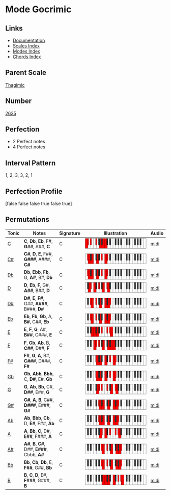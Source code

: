 # Mode Gocrimic

## Links

- [Documentation](index.md)
- [Scales Index](Scales.md)
- [Modes Index](Modes.md)
- [Chords Index](Chords.md)

## Parent Scale

[Thagimic](ScaleThagimic.md)

## Number

[2635](https://ianring.com/musictheory/scales/2635)

## Perfection

- 2 Perfect notes
- 4 Perfect notes

## Interval Pattern

1, 2, 3, 3, 2, 1

## Perfection Profile

[false false false true false true]

## Permutations

| Tonic | Notes | Signature | Illustration | Audio |
|-------|-------|-----------|--------------|-------|
| [C](ModeCNaturalGocrimic.md) | **C**, **Db**, **Eb**, F#, **G##**, A##, **C** | C | ![CNaturalGocrimic](ModeCNaturalGocrimic.png) | [midi](https://github.com/edipermadi/music/blob/main/docs/ModeCNaturalGocrimic.mid?raw=true) |
| [C#](ModeCSharpGocrimic.md) | **C#**, **D**, **E**, F##, **G###**, A###, **C#** | C | ![CSharpGocrimic](ModeCSharpGocrimic.png) | [midi](https://github.com/edipermadi/music/blob/main/docs/ModeCSharpGocrimic.mid?raw=true) |
| [Db](ModeDFlatGocrimic.md) | **Db**, **Ebb**, **Fb**, G, **A#**, B#, **Db** | C | ![DFlatGocrimic](ModeDFlatGocrimic.png) | [midi](https://github.com/edipermadi/music/blob/main/docs/ModeDFlatGocrimic.mid?raw=true) |
| [D](ModeDNaturalGocrimic.md) | **D**, **Eb**, **F**, G#, **A##**, B##, **D** | C | ![DNaturalGocrimic](ModeDNaturalGocrimic.png) | [midi](https://github.com/edipermadi/music/blob/main/docs/ModeDNaturalGocrimic.mid?raw=true) |
| [D#](ModeDSharpGocrimic.md) | **D#**, **E**, **F#**, G##, **A###**, B###, **D#** | C | ![DSharpGocrimic](ModeDSharpGocrimic.png) | [midi](https://github.com/edipermadi/music/blob/main/docs/ModeDSharpGocrimic.mid?raw=true) |
| [Eb](ModeEFlatGocrimic.md) | **Eb**, **Fb**, **Gb**, A, **B#**, C##, **Eb** | C | ![EFlatGocrimic](ModeEFlatGocrimic.png) | [midi](https://github.com/edipermadi/music/blob/main/docs/ModeEFlatGocrimic.mid?raw=true) |
| [E](ModeENaturalGocrimic.md) | **E**, **F**, **G**, A#, **B##**, C###, **E** | C | ![ENaturalGocrimic](ModeENaturalGocrimic.png) | [midi](https://github.com/edipermadi/music/blob/main/docs/ModeENaturalGocrimic.mid?raw=true) |
| [F](ModeFNaturalGocrimic.md) | **F**, **Gb**, **Ab**, B, **C##**, D##, **F** | C | ![FNaturalGocrimic](ModeFNaturalGocrimic.png) | [midi](https://github.com/edipermadi/music/blob/main/docs/ModeFNaturalGocrimic.mid?raw=true) |
| [F#](ModeFSharpGocrimic.md) | **F#**, **G**, **A**, B#, **C###**, D###, **F#** | C | ![FSharpGocrimic](ModeFSharpGocrimic.png) | [midi](https://github.com/edipermadi/music/blob/main/docs/ModeFSharpGocrimic.mid?raw=true) |
| [Gb](ModeGFlatGocrimic.md) | **Gb**, **Abb**, **Bbb**, C, **D#**, E#, **Gb** | C | ![GFlatGocrimic](ModeGFlatGocrimic.png) | [midi](https://github.com/edipermadi/music/blob/main/docs/ModeGFlatGocrimic.mid?raw=true) |
| [G](ModeGNaturalGocrimic.md) | **G**, **Ab**, **Bb**, C#, **D##**, E##, **G** | C | ![GNaturalGocrimic](ModeGNaturalGocrimic.png) | [midi](https://github.com/edipermadi/music/blob/main/docs/ModeGNaturalGocrimic.mid?raw=true) |
| [G#](ModeGSharpGocrimic.md) | **G#**, **A**, **B**, C##, **D###**, E###, **G#** | C | ![GSharpGocrimic](ModeGSharpGocrimic.png) | [midi](https://github.com/edipermadi/music/blob/main/docs/ModeGSharpGocrimic.mid?raw=true) |
| [Ab](ModeAFlatGocrimic.md) | **Ab**, **Bbb**, **Cb**, D, **E#**, F##, **Ab** | C | ![AFlatGocrimic](ModeAFlatGocrimic.png) | [midi](https://github.com/edipermadi/music/blob/main/docs/ModeAFlatGocrimic.mid?raw=true) |
| [A](ModeANaturalGocrimic.md) | **A**, **Bb**, **C**, D#, **E##**, F###, **A** | C | ![ANaturalGocrimic](ModeANaturalGocrimic.png) | [midi](https://github.com/edipermadi/music/blob/main/docs/ModeANaturalGocrimic.mid?raw=true) |
| [A#](ModeASharpGocrimic.md) | **A#**, **B**, **C#**, D##, **E###**, Cbbb, **A#** | C | ![ASharpGocrimic](ModeASharpGocrimic.png) | [midi](https://github.com/edipermadi/music/blob/main/docs/ModeASharpGocrimic.mid?raw=true) |
| [Bb](ModeBFlatGocrimic.md) | **Bb**, **Cb**, **Db**, E, **F##**, G##, **Bb** | C | ![BFlatGocrimic](ModeBFlatGocrimic.png) | [midi](https://github.com/edipermadi/music/blob/main/docs/ModeBFlatGocrimic.mid?raw=true) |
| [B](ModeBNaturalGocrimic.md) | **B**, **C**, **D**, E#, **F###**, G###, **B** | C | ![BNaturalGocrimic](ModeBNaturalGocrimic.png) | [midi](https://github.com/edipermadi/music/blob/main/docs/ModeBNaturalGocrimic.mid?raw=true) |
